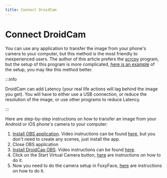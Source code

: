 ```yaml
---
title: Connect DroidCam
---
```


# Connect DroidCam

You can use any application to transfer the image from your phone's camera to your computer, but this method is the most friendly to inexperienced users. The author of this article prefers the [scrcpy](https://github.com/Genymobile/scrcpy) program, but the setup of this program is more complicated, [here is an example](https://www.youtube.com/watch?v=nWQPMX7kseE) of the setup, you may like this method better.

:::info

DroidCam can add Latency (your real life actions will lag behind the image you get). You will have to either use a USB connection, or reduce the resolution of the image, or use other programs to reduce Latency.

:::

Here are step-by-step instructions on how to transfer an image from your Android or iOS phone's camera to your computer:
1. [Install OBS application](https://obsproject.com/). Video instructions can be found [here](https://www.youtube.com/watch?v=QGxdTGhhJyI), but you don't need to create any scenes, just install the app.
2. Close OBS application
3. [Install DroidCap OBS](https://droidcam.app/obs/). Video instructions can be found [here](https://www.youtube.com/watch?app=desktop&v=jFAMZv6GV1U).
4. Click on the Start Virtual Camera button, [here](https://obsproject.com/kb/virtual-camera-guide) are instructions on how to do it.
5. Now you need to do the camera setup in FoxyFace, [here](/FoxyFace/ui/camera/Camera-Settings.md) are instructions on how to do it.